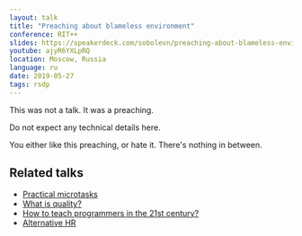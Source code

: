 ```yaml
---
layout: talk
title: "Preaching about blameless environment"
conference: RIT++
slides: https://speakerdeck.com/sobolevn/preaching-about-blameless-environment
youtube: ajyR6YXLpRQ
location: Moscow, Russia
language: ru
date: 2019-05-27
tags: rsdp
---
```


This was not a talk. It was a preaching.

Do not expect any technical details here.

You either like this preaching, or hate it.
There's nothing in between.


## Related talks

- [Practical microtasks](sobolevn.me/talks/teamleadconf-2020)
- [What is quality?](https://sobolevn.me/talks/rit-quality-conf-2019)
- [How to teach programmers in the 21st century?](https://sobolevn.me/talks/knowledge-conf-2019)
- [Alternative HR](https://sobolevn.me/talks/index-conf-2018)
